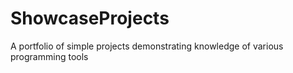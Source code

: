 # ShowcaseProjects
A portfolio of simple projects demonstrating knowledge of various programming tools
